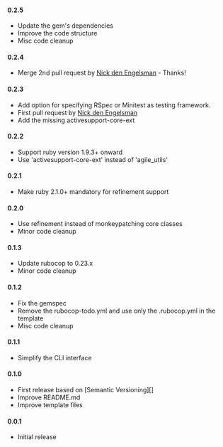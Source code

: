 #### 0.2.5

- Update the gem's dependencies
- Improve the code structure
- Misc code cleanup

#### 0.2.4

- Merge 2nd pull request by [Nick den Engelsman][] - Thanks!

#### 0.2.3

- Add option for specifying RSpec or Minitest as testing framework.
- First pull request by [Nick den Engelsman][]
- Add the missing activesupport-core-ext

#### 0.2.2

- Support ruby version 1.9.3+ onward
- Use 'activesupport-core-ext' instead of 'agile_utils'

#### 0.2.1

- Make ruby 2.1.0+ mandatory for refinement support

#### 0.2.0

- Use refinement instead of monkeypatching core classes
- Minor code cleanup

#### 0.1.3

- Update rubocop to 0.23.x
- Minor code cleanup

#### 0.1.2

- Fix the gemspec
- Remove the rubocop-todo.yml and use only the .rubocop.yml in the template
- Misc code cleanup

#### 0.1.1

- Simplify the CLI interface

#### 0.1.0

- First release based on [Semantic Versioning][]
- Improve README.md
- Improve template files

#### 0.0.1

- Initial release

[Symantic Versioning]: http://semver.org
[Nick den Engelsman]: https://github.com/nicka
